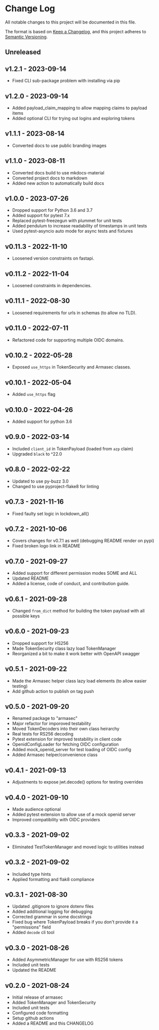 # Change Log

All notable changes to this project will be documented in this file.

The format is based on [Keep a Changelog](http://keepachangelog.com/),
and this project adheres to [Semantic Versioning](http://semver.org/).

## Unreleased

## v1.2.1 - 2023-09-14

- Fixed CLI sub-package problem with installing via pip

## v1.2.0 - 2023-09-14

- Added payload_claim_mapping to allow mapping claims to payload items
- Added optional CLI for trying out logins and exploring tokens

## v1.1.1 - 2023-08-14

- Converted docs to use public branding images

## v1.1.0 - 2023-08-11

- Converted docs build to use mkdocs-material
- Converted project docs to markdown
- Added new action to automatically build docs

## v1.0.0 - 2023-07-26

- Dropped support for Python 3.6 and 3.7
- Added support for pytest 7.x
- Replaced pytest-freezegun with plummet for unit tests
- Added pendulum to increase readability of timestamps in unit tests
- Used pytest-asyncio auto mode for async tests and fixtures


## v0.11.3 - 2022-11-10

- Loosened version constraints on fastapi.


## v0.11.2 - 2022-11-04

- Loosened constraints in dependencies.


## v0.11.1 - 2022-08-30

- Loosened requirements for urls in schemas (to allow no TLD).


## v0.11.0 - 2022-07-11

- Refactored code for supporting multiple OIDC domains.


## v0.10.2 - 2022-05-28

- Exposed `use_https` in TokenSecurity and Armasec classes.


## v0.10.1 - 2022-05-04

- Added `use_https` flag


## v0.10.0 - 2022-04-26

- Added support for python 3.6


## v0.9.0 - 2022-03-14

- Included `client_id` in TokenPayload (loaded from `azp` claim)
- Upgraded `black` to ^22.0


## v0.8.0 - 2022-02-22

- Updated to use py-buzz 3.0
- Changed to use pyproject-flake8 for linting


## v0.7.3 - 2021-11-16

- Fixed faulty set logic in lockdown_all()


## v0.7.2 - 2021-10-06

- Covers changes for v0.7.1 as well (debugging README render on pypi)
- Fixed broken logo link in README


## v0.7.0 - 2021-09-27

- Added support for different permission modes SOME and ALL
- Updated README
- Added a license, code of conduct, and contribution guide.


## v0.6.1 - 2021-09-28

- Changed `from_dict` method for building the token payload with all possible keys


## v0.6.0 - 2021-09-23

- Dropped support for HS256
- Made TokenSecurity class lazy load TokenManager
- Reorganized a bit to make it work better with OpenAPI swagger


## v0.5.1 - 2021-09-22

- Made the Armasec helper class lazy load elements (to allow easier testing)
- Add github action to publish on tag push


## v0.5.0 - 2021-09-20

- Renamed package to "armasec"
- Major refactor for imporoved testability
- Moved TokenDecoders into their own class heirarchy
- Real tests for RS256 decoding
- Pytest extension for improved testability in client code
- OpenidConfigLoader for fetching OIDC configuration
- Added mock_openid_server for test loading of OIDC config
- Added Armasec helper/convenience class


## v0.4.1 - 2021-09-13

- Adjustments to expose jwt.decode() options for testing overrides


## v0.4.0 - 2021-09-10

- Made audience optional
- Added pytest extension to allow use of a mock openid server
- Improved compatibility with OIDC providers


## v0.3.3 - 2021-09-02

- Eliminated TestTokenManager and moved logic to utilities instead


## v0.3.2 - 2021-09-02

- Included type hints
- Applied formatting and flak8 compliance


## v0.3.1 - 2021-08-30

- Updated .gitignore to ignore dotenv files
- Added additional logging for debugging
- Corrected grammar in some docstrings
- Fixed bug where TokenPayload breaks if you don't provide it a "permissions" field
- Added `decode` cli tool

## v0.3.0 - 2021-08-26

- Added AsymmetricManager for use with RS256 tokens
- Included unit tests
- Updated the README


## v0.2.0 - 2021-08-24

- Initial release of armasec
- Added TokenManager and TokenSecurity
- Included unit tests
- Configured code formatting
- Setup github actions
- Added a README and this CHANGELOG
